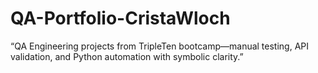 # QA-Portfolio-CristaWloch
“QA Engineering projects from TripleTen bootcamp—manual testing, API validation, and Python automation with symbolic clarity.”
